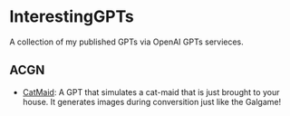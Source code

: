 # InterestingGPTs
A collection of my published GPTs via OpenAI GPTs servieces.

## ACGN
* [CatMaid](https://chat.openai.com/c/6aff8555-15b6-4695-bae2-43ace26a0a4e): A GPT that simulates a cat-maid that is just brought to your house. It generates images during conversition just like the Galgame!
